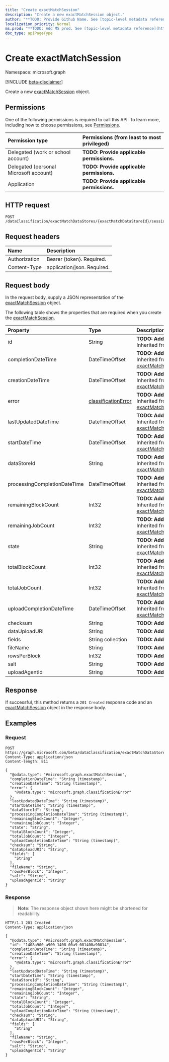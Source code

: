 ```yaml
---
title: "Create exactMatchSession"
description: "Create a new exactMatchSession object."
author: "**TODO: Provide Github Name. See [topic-level metadata reference](https://msgo.azurewebsites.net/add/document/guidelines/metadata.html#topic-level-metadata)**"
localization_priority: Normal
ms.prod: "**TODO: Add MS prod. See [topic-level metadata reference](https://msgo.azurewebsites.net/add/document/guidelines/metadata.html#topic-level-metadata)**"
doc_type: apiPageType
---
```


# Create exactMatchSession
Namespace: microsoft.graph

[!INCLUDE [beta-disclaimer](../../includes/beta-disclaimer.md)]

Create a new [exactMatchSession](../resources/exactmatchsession.md) object.

## Permissions
One of the following permissions is required to call this API. To learn more, including how to choose permissions, see [Permissions](/graph/permissions-reference).

|Permission type|Permissions (from least to most privileged)|
|:---|:---|
|Delegated (work or school account)|**TODO: Provide applicable permissions.**|
|Delegated (personal Microsoft account)|**TODO: Provide applicable permissions.**|
|Application|**TODO: Provide applicable permissions.**|

## HTTP request

<!-- {
  "blockType": "ignored"
}
-->
``` http
POST /dataClassification/exactMatchDataStores/{exactMatchDataStoreId}/sessions
```

## Request headers
|Name|Description|
|:---|:---|
|Authorization|Bearer {token}. Required.|
|Content-Type|application/json. Required.|

## Request body
In the request body, supply a JSON representation of the [exactMatchSession](../resources/exactmatchsession.md) object.

The following table shows the properties that are required when you create the [exactMatchSession](../resources/exactmatchsession.md).

|Property|Type|Description|
|:---|:---|:---|
|id|String|**TODO: Add Description** Inherited from [entity](../resources/entity.md)|
|completionDateTime|DateTimeOffset|**TODO: Add Description** Inherited from [exactMatchJobBase](../resources/exactmatchjobbase.md)|
|creationDateTime|DateTimeOffset|**TODO: Add Description** Inherited from [exactMatchJobBase](../resources/exactmatchjobbase.md)|
|error|[classificationError](../resources/classificationerror.md)|**TODO: Add Description** Inherited from [exactMatchJobBase](../resources/exactmatchjobbase.md)|
|lastUpdatedDateTime|DateTimeOffset|**TODO: Add Description** Inherited from [exactMatchJobBase](../resources/exactmatchjobbase.md)|
|startDateTime|DateTimeOffset|**TODO: Add Description** Inherited from [exactMatchJobBase](../resources/exactmatchjobbase.md)|
|dataStoreId|String|**TODO: Add Description** Inherited from [exactMatchSessionBase](../resources/exactmatchsessionbase.md)|
|processingCompletionDateTime|DateTimeOffset|**TODO: Add Description** Inherited from [exactMatchSessionBase](../resources/exactmatchsessionbase.md)|
|remainingBlockCount|Int32|**TODO: Add Description** Inherited from [exactMatchSessionBase](../resources/exactmatchsessionbase.md)|
|remainingJobCount|Int32|**TODO: Add Description** Inherited from [exactMatchSessionBase](../resources/exactmatchsessionbase.md)|
|state|String|**TODO: Add Description** Inherited from [exactMatchSessionBase](../resources/exactmatchsessionbase.md)|
|totalBlockCount|Int32|**TODO: Add Description** Inherited from [exactMatchSessionBase](../resources/exactmatchsessionbase.md)|
|totalJobCount|Int32|**TODO: Add Description** Inherited from [exactMatchSessionBase](../resources/exactmatchsessionbase.md)|
|uploadCompletionDateTime|DateTimeOffset|**TODO: Add Description** Inherited from [exactMatchSessionBase](../resources/exactmatchsessionbase.md)|
|checksum|String|**TODO: Add Description**|
|dataUploadURI|String|**TODO: Add Description**|
|fields|String collection|**TODO: Add Description**|
|fileName|String|**TODO: Add Description**|
|rowsPerBlock|Int32|**TODO: Add Description**|
|salt|String|**TODO: Add Description**|
|uploadAgentId|String|**TODO: Add Description**|



## Response

If successful, this method returns a `201 Created` response code and an [exactMatchSession](../resources/exactmatchsession.md) object in the response body.

## Examples

### Request
<!-- {
  "blockType": "request",
  "name": "create_exactmatchsession_from_"
}
-->
``` http
POST https://graph.microsoft.com/beta/dataClassification/exactMatchDataStores/{exactMatchDataStoreId}/sessions
Content-Type: application/json
Content-length: 811

{
  "@odata.type": "#microsoft.graph.exactMatchSession",
  "completionDateTime": "String (timestamp)",
  "creationDateTime": "String (timestamp)",
  "error": {
    "@odata.type": "microsoft.graph.classificationError"
  },
  "lastUpdatedDateTime": "String (timestamp)",
  "startDateTime": "String (timestamp)",
  "dataStoreId": "String",
  "processingCompletionDateTime": "String (timestamp)",
  "remainingBlockCount": "Integer",
  "remainingJobCount": "Integer",
  "state": "String",
  "totalBlockCount": "Integer",
  "totalJobCount": "Integer",
  "uploadCompletionDateTime": "String (timestamp)",
  "checksum": "String",
  "dataUploadURI": "String",
  "fields": [
    "String"
  ],
  "fileName": "String",
  "rowsPerBlock": "Integer",
  "salt": "String",
  "uploadAgentId": "String"
}
```


### Response
>**Note:** The response object shown here might be shortened for readability.
<!-- {
  "blockType": "response",
  "truncated": true,
  "@odata.type": "microsoft.graph.exactMatchSession"
}
-->
``` http
HTTP/1.1 201 Created
Content-Type: application/json

{
  "@odata.type": "#microsoft.graph.exactMatchSession",
  "id": "1408a900-a900-1408-00a9-081400a90814",
  "completionDateTime": "String (timestamp)",
  "creationDateTime": "String (timestamp)",
  "error": {
    "@odata.type": "microsoft.graph.classificationError"
  },
  "lastUpdatedDateTime": "String (timestamp)",
  "startDateTime": "String (timestamp)",
  "dataStoreId": "String",
  "processingCompletionDateTime": "String (timestamp)",
  "remainingBlockCount": "Integer",
  "remainingJobCount": "Integer",
  "state": "String",
  "totalBlockCount": "Integer",
  "totalJobCount": "Integer",
  "uploadCompletionDateTime": "String (timestamp)",
  "checksum": "String",
  "dataUploadURI": "String",
  "fields": [
    "String"
  ],
  "fileName": "String",
  "rowsPerBlock": "Integer",
  "salt": "String",
  "uploadAgentId": "String"
}
```


